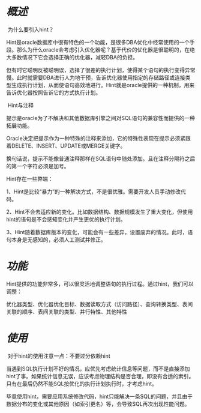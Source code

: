 # *概述*

​	为什么要引入hint？

​	Hint是oracle数据库中很有特色的一个功能，是很多DBA优化中经常使用的一个手段。那么为什么oracle会考虑引入优化器呢？基于代价的优化器是很聪明的，在绝大多数情况下它会选择正确的优化器，减轻DBA的负担。

​	但有时它聪明反被聪明误，选择了很差的执行计划，使得某个语句的执行变得异常慢。此时就需要DBA进行人为地干预，告诉优化器使用指定的存储路径或连接类型生成执行计划，从而使语句高效地进行。Hint就是oracle提供的一种机制，用来告诉优化器按照告诉它的方式执行计划。

 

​	Hint与注释

​	提示是oracle为了不解决和其他数据库引擎之间对SQL语句的兼容性而提供的一种拓展功能。

Oracle决定把提示作为一种特殊的注释来添加，它的特殊性表现在提示必须紧跟着DELETE、INSERT、UPDATE或MERGE关键字。

换句话说，提示不能像普通注释那样在SQL语句中随处添加。且在注释分隔符之后的第一个字符必须是加号。

 

Hint存在一些弊端：

1、Hint是比较“暴力”的一种解决方式，不是很优雅。需要开发人员手动修改代码。

2、Hint不会去适应新的变化。比如数据结构、数据规模发生了重大变化，但使用hint的语句是不会感知变化并产生更优的执行计划。

3、Hint随着数据库版本的变化，可能会有一些差异，设置废弃的情况。此时，语句本身是无感知的，必须人工测试并修正。

# *功能*

​	Hint提供的功能非常多，可以很灵活地调整语句的执行过程。通过hint，我们可以调整：

​	优化器类型、优化器优化目标、数据读取方式（访问路径）、查询转换类型、表间关联的顺序、表间关联的类型、并行特性、其他特性

# *使用*

​	对于hint的使用注意一点：不要过分依赖hint

​	当遇到SQL执行计划不好的情况，应优先考虑统计信息等问题，而不是直接添加hint了事。如果统计信息无误，应该考虑物理结构是否合理，即没有合适的索引。只有在最后仍然不能SQL按优化的执行计划执行时，才考虑hint。

​	毕竟使用hint，需要应用系统修改代码，hint只能解决一条SQL的问题，并且由于数据分布的变化或其他原因（如索引更名）等，会导致SQL再次出现性能问题。

​	